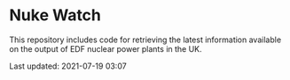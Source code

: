 # Nuke Watch

This repository includes code for retrieving the latest information available on the output of EDF nuclear power plants in the UK.

Last updated: 2021-07-19 03:07